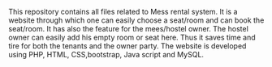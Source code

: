 
This repository contains all files related to Mess rental system. It is a website through which one can easily choose a seat/room and can book the seat/room. It has also the feature for the mees/hostel owner. The hostel owner can easily add his empty room or seat here. Thus it saves time and tire for both the tenants and the owner party.
The website is developed using PHP, HTML, CSS,bootstrap, Java script and MySQL.
